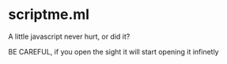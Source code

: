 # scriptme.ml
A little javascript never hurt, or did it?


BE CAREFUL, if you open the sight it will start opening it infinetly
